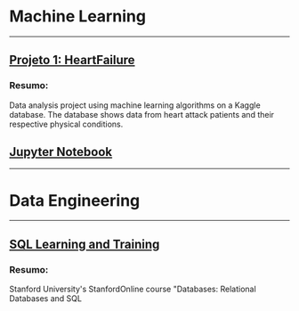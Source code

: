 # Machine Learning
---
## [Projeto 1: HeartFailure](https://github.com/leoprasel/Portfolio/blob/main/HeartFailure.ipynb)
### Resumo:
Data analysis project using machine learning algorithms on a Kaggle database. The database shows data from heart attack patients and their respective physical conditions.

## [Jupyter Notebook](https://github.com/leoprasel/Portfolio/blob/main/HeartFailure.ipynb)

---
# Data Engineering
---
## [SQL Learning and Training](https://github.com/leoprasel/Portfolio/blob/main/SQL.md)
### Resumo: 
Stanford University's StanfordOnline course "Databases: Relational Databases and SQL





